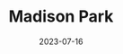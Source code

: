 ---
title: "Madison Park"
cc-type: neighborhood
city: Seattle
date: 2023-07-16
hashtag: madison-park
tags:
  - neighborhood
  - Seattle
---